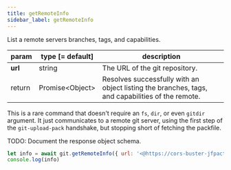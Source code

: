 ```yaml
---
title: getRemoteInfo
sidebar_label: getRemoteInfo
---
```


List a remote servers branches, tags, and capabilities.

| param   | type [= default]  | description                                                                                      |
| ------- | ----------------- | ------------------------------------------------------------------------------------------------ |
| **url** | string            | The URL of the git repository.                                                                   |
| return  | Promise\<Object\> | Resolves successfully with an object listing the branches, tags, and capabilities of the remote. |

This is a rare command that doesn't require an `fs`, `dir`, or even `gitdir` argument.
It just communicates to a remote git server, using the first step of the `git-upload-pack` handshake, but stopping short of fetching the packfile.

TODO: Document the response object schema.

```js
let info = await git.getRemoteInfo({ url: '<@https://cors-buster-jfpactjnem.now.sh/github.com/isomorphic-git/isomorphic-git.git@>' })
console.log(info)

```
